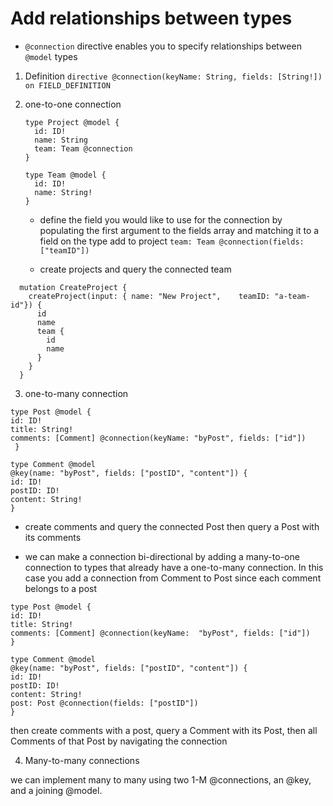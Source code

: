 
# Add relationships between types

 * `@connection` directive enables you to specify relationships between `@model` types


1. Definition
   `directive @connection(keyName: String, fields: [String!]) on FIELD_DEFINITION
   `

2. one-to-one connection 
   ```
   type Project @model {
     id: ID!
     name: String
     team: Team @connection
   }
   
   type Team @model {
     id: ID!
     name: String!
   }
   ```
   * define the field you would like to use for the connection by populating the first argument to the fields array and matching it to a field on the type
   add to project `team: Team @connection(fields: ["teamID"])`

   * create projects and query the connected team 

 ```
   mutation CreateProject {
     createProject(input: { name: "New Project",    teamID: "a-team-id"}) {
       id
       name
       team {
         id
         name
       }
     }
   }
 ```
3. one-to-many connection

  ```
  type Post @model {
  id: ID!
  title: String!
  comments: [Comment] @connection(keyName: "byPost", fields: ["id"])
   }

  type Comment @model
  @key(name: "byPost", fields: ["postID", "content"]) {
  id: ID!
  postID: ID!
  content: String!
  }
  ```
   *  create comments and query the connected Post then query a Post with its comments


   * we can make a connection bi-directional by adding a many-to-one connection to types that already have a one-to-many connection. In this case you add a connection from Comment to Post since each comment belongs to a post
   ```
   type Post @model {
   id: ID!
   title: String!
   comments: [Comment] @connection(keyName:  "byPost", fields: ["id"])
   }

  type Comment @model
  @key(name: "byPost", fields: ["postID", "content"]) {
  id: ID!
  postID: ID!
  content: String!
  post: Post @connection(fields: ["postID"])
  }
   ```
  then create comments with a post, query a Comment with its Post, then all Comments of that Post by navigating the connection

  
4. Many-to-many connections

we can implement many to many using two 1-M @connections, an @key, and a joining @model.



